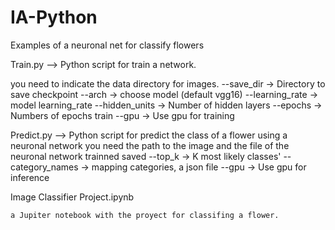 # IA-Python
Examples of a neuronal net for classify flowers

Train.py --> Python script for train a network.

  you need to indicate the data directory for images.
  --save_dir -> Directory to save checkpoint
  --arch -> choose model (default vgg16)
  --learning_rate -> model learning_rate
  --hidden_units -> Number of hidden layers
  --epochs -> Numbers of epochs train
  --gpu -> Use gpu for training
  
Predict.py --> Python script for predict the class of a flower using a neuronal network
  you need the path to the image
  and the file of the neuronal network trainned saved
  --top_k -> K most likely classes'
  --category_names -> mapping categories, a json file
  --gpu -> Use gpu for inference
  
 Image Classifier Project.ipynb
 
    a Jupiter notebook with the proyect for classifing a flower.
